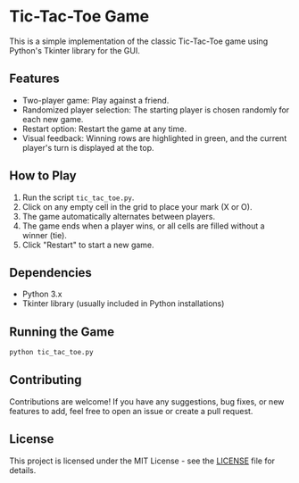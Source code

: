 

# Tic-Tac-Toe Game

This is a simple implementation of the classic Tic-Tac-Toe game using Python's Tkinter library for the GUI.

## Features

- Two-player game: Play against a friend.
- Randomized player selection: The starting player is chosen randomly for each new game.
- Restart option: Restart the game at any time.
- Visual feedback: Winning rows are highlighted in green, and the current player's turn is displayed at the top.

## How to Play

1. Run the script `tic_tac_toe.py`.
2. Click on any empty cell in the grid to place your mark (X or O).
3. The game automatically alternates between players.
4. The game ends when a player wins, or all cells are filled without a winner (tie).
5. Click "Restart" to start a new game.

## Dependencies

- Python 3.x
- Tkinter library (usually included in Python installations)

## Running the Game

```bash
python tic_tac_toe.py
```

## Contributing

Contributions are welcome! If you have any suggestions, bug fixes, or new features to add, feel free to open an issue or create a pull request.

## License

This project is licensed under the MIT License - see the [LICENSE](LICENSE) file for details.

